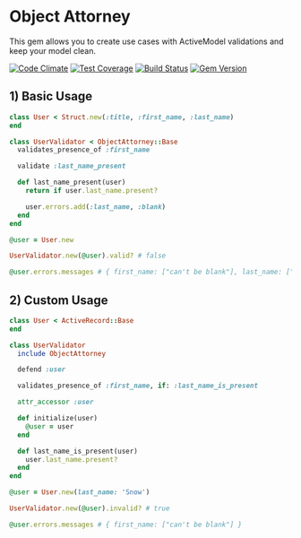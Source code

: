 # Object Attorney
This gem allows you to create use cases with ActiveModel validations and keep your model clean.

[![Code Climate](https://codeclimate.com/github/goncalvesjoao/object_attorney/badges/gpa.svg)](https://codeclimate.com/github/goncalvesjoao/object_attorney)
[![Test Coverage](https://codeclimate.com/github/goncalvesjoao/object_attorney/badges/coverage.svg)](https://codeclimate.com/github/goncalvesjoao/object_attorney/coverage)
[![Build Status](https://travis-ci.org/goncalvesjoao/object_attorney.svg?branch=master)](https://travis-ci.org/goncalvesjoao/object_attorney)
[![Gem Version](https://badge.fury.io/rb/object_attorney.svg)](https://badge.fury.io/rb/object_attorney)

## 1) Basic Usage
```ruby
class User < Struct.new(:title, :first_name, :last_name)
end
```

```ruby
class UserValidator < ObjectAttorney::Base
  validates_presence_of :first_name

  validate :last_name_present

  def last_name_present(user)
    return if user.last_name.present?

    user.errors.add(:last_name, :blank)
  end
end
```

```ruby
@user = User.new

UserValidator.new(@user).valid? # false

@user.errors.messages # { first_name: ["can't be blank"], last_name: ["can't be blank"] }
```

## 2) Custom Usage
```ruby
class User < ActiveRecord::Base
end
```

```ruby
class UserValidator
  include ObjectAttorney

  defend :user

  validates_presence_of :first_name, if: :last_name_is_present

  attr_accessor :user

  def initialize(user)
    @user = user
  end

  def last_name_is_present(user)
    user.last_name.present?
  end
end
```

```ruby
@user = User.new(last_name: 'Snow')

UserValidator.new(@user).invalid? # true

@user.errors.messages # { first_name: ["can't be blank"] }
```
